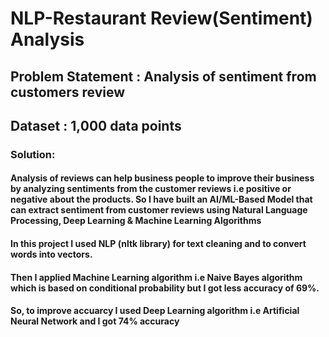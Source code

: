 # NLP-Restaurant Review(Sentiment) Analysis

## Problem Statement : Analysis of sentiment from customers review

## Dataset : 1,000 data points

### Solution:
#### Analysis of reviews can help business people to improve their business by analyzing sentiments from the customer reviews i.e positive or negative about the products. So I have built an AI/ML-Based Model that can extract sentiment from customer reviews using Natural Language Processing, Deep Learning & Machine Learning Algorithms

#### In this project I used NLP (nltk library) for text cleaning and to convert words into vectors.
#### Then I applied Machine Learning algorithm i.e Naive Bayes algorithm which is based on conditional probability but I got less accuracy of 69%. 
#### So, to improve accuarcy I used Deep Learning algorithm i.e Artificial Neural Network and I got 74% accuracy
